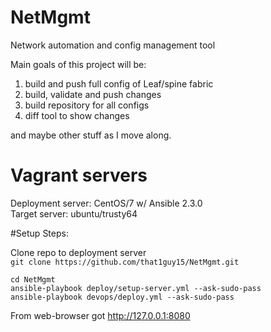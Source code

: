 # NetMgmt
Network automation and config management tool  
  
Main goals of this project will be:
1) build and push full config of Leaf/spine fabric
2) build, validate and push changes
2) build repository for all configs 
3) diff tool to show changes
  
and maybe other stuff as I move along.

# Vagrant servers  
Deployment server: CentOS/7 w/ Ansible 2.3.0  
Target server: ubuntu/trusty64  
  
#Setup Steps:  
  
Clone repo to deployment server  
```git clone https://github.com/that1guy15/NetMgmt.git```   
  
```cd NetMgmt```  
```ansible-playbook deploy/setup-server.yml --ask-sudo-pass```  
```ansible-playbook devops/deploy.yml --ask-sudo-pass```  
  
From web-browser got http://127.0.0.1:8080
